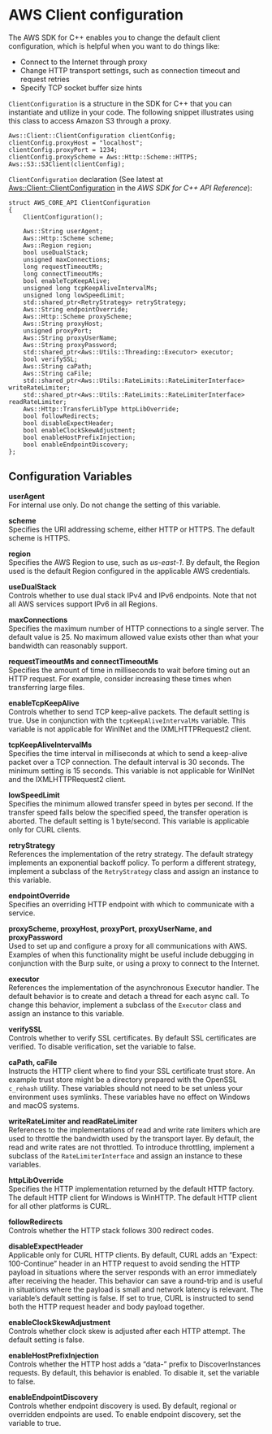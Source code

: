 # AWS Client configuration<a name="client-config"></a>

The AWS SDK for C\+\+ enables you to change the default client configuration, which is helpful when you want to do things like:
+ Connect to the Internet through proxy
+ Change HTTP transport settings, such as connection timeout and request retries
+ Specify TCP socket buffer size hints

`ClientConfiguration` is a structure in the SDK for C\+\+ that you can instantiate and utilize in your code\. The following snippet illustrates using this class to access Amazon S3 through a proxy\.

```
Aws::Client::ClientConfiguration clientConfig;
clientConfig.proxyHost = "localhost";
clientConfig.proxyPort = 1234;
clientConfig.proxyScheme = Aws::Http::Scheme::HTTPS;
Aws::S3::S3Client(clientConfig);
```

 `ClientConfiguration` declaration \(See latest at [Aws::Client::ClientConfiguration](https://sdk.amazonaws.com/cpp/api/LATEST/struct_aws_1_1_client_1_1_client_configuration.html) in the *AWS SDK for C\+\+ API Reference*\):

```
struct AWS_CORE_API ClientConfiguration
{
    ClientConfiguration();

    Aws::String userAgent;
    Aws::Http::Scheme scheme;
    Aws::Region region;
    bool useDualStack;
    unsigned maxConnections;
    long requestTimeoutMs;
    long connectTimeoutMs;
    bool enableTcpKeepAlive;
    unsigned long tcpKeepAliveIntervalMs;
    unsigned long lowSpeedLimit;
    std::shared_ptr<RetryStrategy> retryStrategy;
    Aws::String endpointOverride;
    Aws::Http::Scheme proxyScheme;
    Aws::String proxyHost;
    unsigned proxyPort;
    Aws::String proxyUserName;
    Aws::String proxyPassword;
    std::shared_ptr<Aws::Utils::Threading::Executor> executor;
    bool verifySSL;
    Aws::String caPath;
    Aws::String caFile;
    std::shared_ptr<Aws::Utils::RateLimits::RateLimiterInterface> writeRateLimiter;
    std::shared_ptr<Aws::Utils::RateLimits::RateLimiterInterface> readRateLimiter;
    Aws::Http::TransferLibType httpLibOverride;
    bool followRedirects;
    bool disableExpectHeader;
    bool enableClockSkewAdjustment;
    bool enableHostPrefixInjection;
    bool enableEndpointDiscovery;
};
```

## Configuration Variables<a name="configuration-variables"></a>

**userAgent**  
For internal use only\. Do not change the setting of this variable\.

**scheme**  
Specifies the URI addressing scheme, either HTTP or HTTPS\. The default scheme is HTTPS\.

**region**  
Specifies the AWS Region to use, such as *us\-east\-1*\. By default, the Region used is the default Region configured in the applicable AWS credentials\.

**useDualStack**  
Controls whether to use dual stack IPv4 and IPv6 endpoints\. Note that not all AWS services support IPv6 in all Regions\.

**maxConnections**  
Specifies the maximum number of HTTP connections to a single server\. The default value is 25\. No maximum allowed value exists other than what your bandwidth can reasonably support\.

**requestTimeoutMs and connectTimeoutMs**  
Specifies the amount of time in milliseconds to wait before timing out an HTTP request\. For example, consider increasing these times when transferring large files\.

**enableTcpKeepAlive**  
Controls whether to send TCP keep\-alive packets\. The default setting is true\. Use in conjunction with the `tcpKeepAliveIntervalMs` variable\. This variable is not applicable for WinINet and the IXMLHTTPRequest2 client\.

**tcpKeepAliveIntervalMs**  
Specifies the time interval in milliseconds at which to send a keep\-alive packet over a TCP connection\. The default interval is 30 seconds\. The minimum setting is 15 seconds\. This variable is not applicable for WinINet and the IXMLHTTPRequest2 client\.

**lowSpeedLimit**  
Specifies the minimum allowed transfer speed in bytes per second\. If the transfer speed falls below the specified speed, the transfer operation is aborted\. The default setting is 1 byte/second\. This variable is applicable only for CURL clients\.

**retryStrategy**  
References the implementation of the retry strategy\. The default strategy implements an exponential backoff policy\. To perform a different strategy, implement a subclass of the `RetryStrategy` class and assign an instance to this variable\.

**endpointOverride**  
Specifies an overriding HTTP endpoint with which to communicate with a service\.

**proxyScheme, proxyHost, proxyPort, proxyUserName, and proxyPassword**  
Used to set up and configure a proxy for all communications with AWS\. Examples of when this functionality might be useful include debugging in conjunction with the Burp suite, or using a proxy to connect to the Internet\.

**executor**  
References the implementation of the asynchronous Executor handler\. The default behavior is to create and detach a thread for each async call\. To change this behavior, implement a subclass of the `Executor` class and assign an instance to this variable\.

**verifySSL**  
Controls whether to verify SSL certificates\. By default SSL certificates are verified\. To disable verification, set the variable to false\.

**caPath, caFile**  
Instructs the HTTP client where to find your SSL certificate trust store\. An example trust store might be a directory prepared with the OpenSSL `c_rehash` utility\. These variables should not need to be set unless your environment uses symlinks\. These variables have no effect on Windows and macOS systems\.

**writeRateLimiter and readRateLimiter**  
References to the implementations of read and write rate limiters which are used to throttle the bandwidth used by the transport layer\. By default, the read and write rates are not throttled\. To introduce throttling, implement a subclass of the `RateLimiterInterface` and assign an instance to these variables\.

**httpLibOverride**  
Specifies the HTTP implementation returned by the default HTTP factory\. The default HTTP client for Windows is WinHTTP\. The default HTTP client for all other platforms is CURL\.

**followRedirects**  
Controls whether the HTTP stack follows 300 redirect codes\.

**disableExpectHeader**  
Applicable only for CURL HTTP clients\. By default, CURL adds an “Expect: 100\-Continue” header in an HTTP request to avoid sending the HTTP payload in situations where the server responds with an error immediately after receiving the header\. This behavior can save a round\-trip and is useful in situations where the payload is small and network latency is relevant\. The variable’s default setting is false\. If set to true, CURL is instructed to send both the HTTP request header and body payload together\.

**enableClockSkewAdjustment**  
Controls whether clock skew is adjusted after each HTTP attempt\. The default setting is false\.

**enableHostPrefixInjection**  
Controls whether the HTTP host adds a “data\-” prefix to DiscoverInstances requests\. By default, this behavior is enabled\. To disable it, set the variable to false\.

**enableEndpointDiscovery**  
Controls whether endpoint discovery is used\. By default, regional or overridden endpoints are used\. To enable endpoint discovery, set the variable to true\.